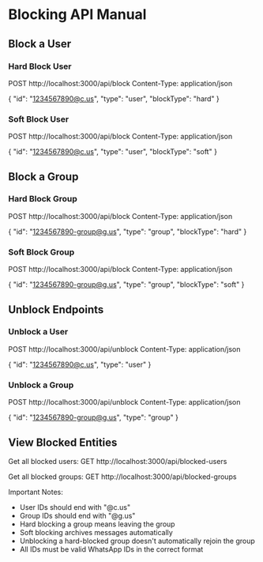 # Blocking API Manual

## Block a User

### Hard Block User
POST http://localhost:3000/api/block
Content-Type: application/json

{
    "id": "1234567890@c.us",
    "type": "user",
    "blockType": "hard"
}

### Soft Block User
POST http://localhost:3000/api/block
Content-Type: application/json

{
    "id": "1234567890@c.us",
    "type": "user",
    "blockType": "soft"
}

## Block a Group

### Hard Block Group
POST http://localhost:3000/api/block
Content-Type: application/json

{
    "id": "1234567890-group@g.us",
    "type": "group",
    "blockType": "hard"
}

### Soft Block Group
POST http://localhost:3000/api/block
Content-Type: application/json

{
    "id": "1234567890-group@g.us",
    "type": "group",
    "blockType": "soft"
}

## Unblock Endpoints

### Unblock a User
POST http://localhost:3000/api/unblock
Content-Type: application/json

{
    "id": "1234567890@c.us",
    "type": "user"
}

### Unblock a Group
POST http://localhost:3000/api/unblock
Content-Type: application/json

{
    "id": "1234567890-group@g.us",
    "type": "group"
}

## View Blocked Entities

Get all blocked users:
GET http://localhost:3000/api/blocked-users

Get all blocked groups:
GET http://localhost:3000/api/blocked-groups

Important Notes:
- User IDs should end with "@c.us"
- Group IDs should end with "@g.us"
- Hard blocking a group means leaving the group
- Soft blocking archives messages automatically
- Unblocking a hard-blocked group doesn't automatically rejoin the group
- All IDs must be valid WhatsApp IDs in the correct format
